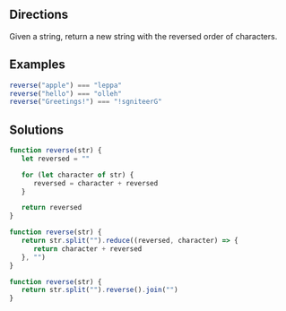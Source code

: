 ## Directions

Given a string, return a new string with the reversed order of characters.

## Examples

```js
reverse("apple") === "leppa"
reverse("hello") === "olleh"
reverse("Greetings!") === "!sgniteerG"
```

## Solutions

```js
function reverse(str) {
   let reversed = ""

   for (let character of str) {
      reversed = character + reversed
   }

   return reversed
}
```

```js
function reverse(str) {
   return str.split("").reduce((reversed, character) => {
      return character + reversed
   }, "")
}
```

```js
function reverse(str) {
   return str.split("").reverse().join("")
}
```
